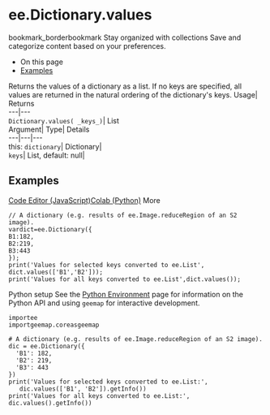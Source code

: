  
#  ee.Dictionary.values 
bookmark_borderbookmark Stay organized with collections  Save and categorize content based on your preferences. 
  * On this page
  * [Examples](https://developers.google.com/earth-engine/apidocs/ee-dictionary-values#examples)


Returns the values of a dictionary as a list. If no keys are specified, all values are returned in the natural ordering of the dictionary's keys. 
Usage| Returns  
---|---  
`Dictionary.values( _keys_)`| List  
Argument| Type| Details  
---|---|---  
this: `dictionary`| Dictionary|   
`keys`| List, default: null|   
## Examples
[Code Editor (JavaScript)](https://developers.google.com/earth-engine/apidocs/ee-dictionary-values#code-editor-javascript-sample)[Colab (Python)](https://developers.google.com/earth-engine/apidocs/ee-dictionary-values#colab-python-sample) More
```
// A dictionary (e.g. results of ee.Image.reduceRegion of an S2 image).
vardict=ee.Dictionary({
B1:182,
B2:219,
B3:443
});
print('Values for selected keys converted to ee.List',
dict.values(['B1','B2']));
print('Values for all keys converted to ee.List',dict.values());
```
Python setup
See the [ Python Environment](https://developers.google.com/earth-engine/guides/python_install) page for information on the Python API and using `geemap` for interactive development.
```
importee
importgeemap.coreasgeemap
```
```
# A dictionary (e.g. results of ee.Image.reduceRegion of an S2 image).
dic = ee.Dictionary({
  'B1': 182,
  'B2': 219,
  'B3': 443
})
print('Values for selected keys converted to ee.List:',
   dic.values(['B1', 'B2']).getInfo())
print('Values for all keys converted to ee.List:', dic.values().getInfo())
```

